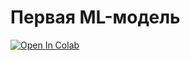 # Первая ML-модель

[![Open In Colab](https://colab.research.google.com/assets/colab-badge.svg)](https://colab.research.google.com/github/i1oveMyse1f/algo-cource-cte/blob/master/_pages/2021-2022/9-class/lectureXX-ml/first_pytorch_study.ipynb)
